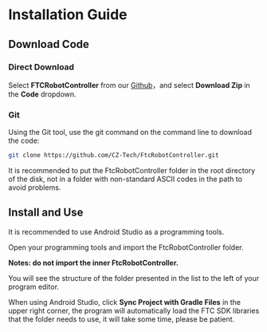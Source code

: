 # Installation Guide

## Download Code

### Direct Download

Select **FTCRobotController** from our [Github](https://github.com/CZ-Tech/FtcRobotController)，and select **Download Zip** in the **Code** dropdown.

### Git

Using the Git tool, use the git command on the command line to download the code:

```sh
git clone https://github.com/CZ-Tech/FtcRobotController.git
```

It is recommended to put the FtcRobotController folder in the root directory of the disk, not in a folder with non-standard ASCII codes in the path to avoid problems.


## Install and Use

It is recommended to use Android Studio as a programming tools.


Open your programming tools and import the FtcRobotController folder. 

**Notes: do not import the inner FtcRobotController.**

You will see the structure of the folder presented in the list to the left of your program editor.

When using Android Studio, click **Sync Project with Gradle Files** in the upper right corner, the program will automatically load the FTC SDK libraries that the folder needs to use, it will take some time, please be patient.

